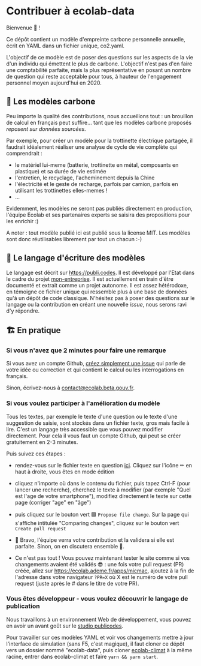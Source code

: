 # Contribuer à ecolab-data

Bienvenue 👋 ! 

Ce dépôt contient un modèle d'empreinte carbone personnelle annuelle, écrit en YAML dans un fichier unique, co2.yaml. 

L'objectif de ce modèle est de poser des questions sur les aspects de la vie d'un individu qui émettent le plus de carbone. L'objectif n'est pas d'en faire une comptabilité parfaite, mais la plus représentative en posant un nombre de question qui reste acceptable pour tous, à hauteur de l'engagement personnel moyen aujourd'hui en 2020.

## 💾 Les modèles carbone

Peu importe la qualité des contributions, nous accueillons tout : un brouillon de calcul en français peut suffire... tant que les modèles carbone proposés *reposent sur données sourcées*. 


Par exemple, pour créer un modèle pour la trottinette électrique partagée, il faudrait idéalement réaliser une analyse de cycle de vie complète qui comprendrait : 

- le matériel lui-meme (batterie, trottinette en métal, composants en plastique) et sa durée de vie estimée
- l'entretien, le recyclage, l'acheminement depuis la Chine
- l'électricité et le geste de recharge, parfois par camion, parfois en utilisant les trottinettes elles-memes ! 
- ...

Evidemment, les modèles ne seront pas publiés directement en production, l'équipe Ecolab et ses partenaires experts se saisira des propositions pour les enrichir :)


A noter : tout modèle publié ici est publié sous la license MIT. Les modèles sont donc réutilisables librement par tout un chacun :-)

## 🔣 Le langage d'écriture des modèles

Le langage est décrit sur https://publi.codes. Il est développé par l'Etat dans le cadre du projet [mon-entreprise](https://github.com/betagouv/mon-entreprise). Il est actuellement en train d'être documenté et extrait comme un projet autonome. Il est assez hétérodoxe, en témoigne ce fichier unique qui ressemble plus à une base de données qu'à un dépôt de code classique. N'hésitez pas à poser des questions sur le langage ou la contribution en créant une nouvelle *issue*, nous serons ravi d'y répondre.


## 🏗️ En pratique

### Si vous n'avez que 2 minutes pour faire une remarque

Si vous avez un compte Github, [créez simplement une issue](https://github.com/laem/ecolab-data/issues/new) qui parle de votre idée ou correction et qui contient le calcul ou les interrogations en français.

Sinon, écrivez-nous à contact@ecolab.beta.gouv.fr.

### Si vous voulez participer à l'amélioration du modèle

Tous les textes, par exemple le texte d'une question ou le texte d'une suggestion de saisie, sont stockés dans un fichier texte, gros mais facile à lire. C'est un langage très accessible que vous pouvez modifier directement. Pour cela il vous faut un compte Github, qui peut se créer gratuitement en 2-3 minutes.
 
Puis suivez ces étapes : 

- rendez-vous sur le fichier texte en question [ici](https://github.com/betagouv/ecolab-data/blob/master/co2.yaml). Cliquez sur l'icône ✏ en haut à droite, vous êtes en mode édition
- cliquez n'importe où dans le contenu du fichier, puis tapez Ctrl-F (pour lancer une recherche), cherchez le texte à modifier (par exemple "Quel est l'age de votre smartphone"), modifiez directement le texte sur cette page (corriger "age" en "âge")
- puis cliquez sur le bouton vert 🟩 `Propose file change`. Sur la page qui s'affiche intitulée "Comparing changes", cliquez sur le bouton vert `Create pull request`
- 🎉 Bravo, l'équipe verra votre contribution et la validera si elle est parfaite. Sinon, on en discutera ensemble 🙂.

- Ce n'est pas tout ! Vous pouvez maintenant tester le site comme si vos changements avaient été validés 😎 : une fois votre pull request (PR) créée, allez sur https://ecolab.ademe.fr/apps/micmac, ajoutez à la fin de l'adresse dans votre navigateur `?PR=X` où X est le numéro de votre pull request (juste après le # dans le titre de votre PR).

### Vous êtes développeur - vous voulez découvrir le langage de publication

Nous travaillons à un environnement Web de développement, vous pouvez en avoir un avant goût sur le [studio publicodes](https://publi.codes/studio). 

Pour travailler sur ces modèles YAML et voir vos changements mettre à jour l'interface de simulation (sans F5, c'est magique), il faut cloner ce dépôt vers un dossier nommé "ecolab-data", puis cloner [ecolab-climat](https://github.com/betagouv/ecolab-climat) à la même racine, entrer dans ecolab-climat et faire `yarn && yarn start`.
